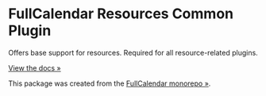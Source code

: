 
# FullCalendar Resources Common Plugin

Offers base support for resources. Required for all resource-related plugins.

[View the docs &raquo;](https://fullcalendar.io/docs/scheduler)

This package was created from the [FullCalendar monorepo &raquo;](https://github.com/fullcalendar/fullcalendar-scheduler).
